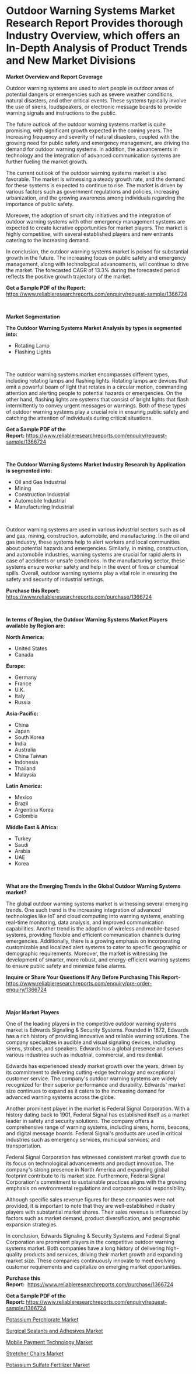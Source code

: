 <p><h1>Outdoor Warning Systems Market Research Report Provides thorough Industry Overview, which offers an In-Depth Analysis of Product Trends and New Market Divisions</h1></p><p><strong>Market Overview and Report Coverage</strong></p>
<p><p>Outdoor warning systems are used to alert people in outdoor areas of potential dangers or emergencies such as severe weather conditions, natural disasters, and other critical events. These systems typically involve the use of sirens, loudspeakers, or electronic message boards to provide warning signals and instructions to the public.</p><p>The future outlook of the outdoor warning systems market is quite promising, with significant growth expected in the coming years. The increasing frequency and severity of natural disasters, coupled with the growing need for public safety and emergency management, are driving the demand for outdoor warning systems. In addition, the advancements in technology and the integration of advanced communication systems are further fueling the market growth.</p><p>The current outlook of the outdoor warning systems market is also favorable. The market is witnessing a steady growth rate, and the demand for these systems is expected to continue to rise. The market is driven by various factors such as government regulations and policies, increasing urbanization, and the growing awareness among individuals regarding the importance of public safety.</p><p>Moreover, the adoption of smart city initiatives and the integration of outdoor warning systems with other emergency management systems are expected to create lucrative opportunities for market players. The market is highly competitive, with several established players and new entrants catering to the increasing demand.</p><p>In conclusion, the outdoor warning systems market is poised for substantial growth in the future. The increasing focus on public safety and emergency management, along with technological advancements, will continue to drive the market. The forecasted CAGR of 13.3% during the forecasted period reflects the positive growth trajectory of the market.</p></p>
<p><strong>Get a Sample PDF of the Report:</strong> <a href="https://www.reliableresearchreports.com/enquiry/request-sample/1366724">https://www.reliableresearchreports.com/enquiry/request-sample/1366724</a></p>
<p>&nbsp;</p>
<p><strong>Market Segmentation</strong></p>
<p><strong>The Outdoor Warning Systems Market Analysis by types is segmented into:</strong></p>
<p><ul><li>Rotating Lamp</li><li>Flashing Lights</li></ul></p>
<p>&nbsp;</p>
<p><p>The outdoor warning systems market encompasses different types, including rotating lamps and flashing lights. Rotating lamps are devices that emit a powerful beam of light that rotates in a circular motion, commanding attention and alerting people to potential hazards or emergencies. On the other hand, flashing lights are systems that consist of bright lights that flash intermittently to convey urgent messages or warnings. Both of these types of outdoor warning systems play a crucial role in ensuring public safety and catching the attention of individuals during critical situations.</p></p>
<p><strong>Get a Sample PDF of the Report:</strong>&nbsp;<a href="https://www.reliableresearchreports.com/enquiry/request-sample/1366724">https://www.reliableresearchreports.com/enquiry/request-sample/1366724</a></p>
<p>&nbsp;</p>
<p><strong>The Outdoor Warning Systems Market Industry Research by Application is segmented into:</strong></p>
<p><ul><li>Oil and Gas Industrial</li><li>Mining</li><li>Construction Industrial</li><li>Automobile Industrial</li><li>Manufacturing Industrial</li></ul></p>
<p>&nbsp;</p>
<p><p>Outdoor warning systems are used in various industrial sectors such as oil and gas, mining, construction, automobile, and manufacturing. In the oil and gas industry, these systems help to alert workers and local communities about potential hazards and emergencies. Similarly, in mining, construction, and automobile industries, warning systems are crucial for rapid alerts in case of accidents or unsafe conditions. In the manufacturing sector, these systems ensure worker safety and help in the event of fires or chemical spills. Overall, outdoor warning systems play a vital role in ensuring the safety and security of industrial settings.</p></p>
<p><strong>Purchase this Report:</strong>&nbsp; <a href="https://www.reliableresearchreports.com/purchase/1366724">https://www.reliableresearchreports.com/purchase/1366724</a></p>
<p>&nbsp;</p>
<p><strong>In terms of Region, the Outdoor Warning Systems Market Players available by Region are:</strong></p>
<p>
    <p> <strong> North America: </strong>
        <ul>
            <li>United States</li>
            <li>Canada</li>
        </ul>
        </p> 
    <p> <strong> Europe: </strong>
        <ul>
            <li>Germany</li>
            <li>France</li>
            <li>U.K.</li>
            <li>Italy</li>
            <li>Russia</li>
        </ul>
        </p> 
    <p> <strong> Asia-Pacific: </strong>
        <ul>
            <li>China</li>
            <li>Japan</li>
            <li>South Korea</li>
            <li>India</li>
            <li>Australia</li>
            <li>China Taiwan</li>
            <li>Indonesia</li>
            <li>Thailand</li>
            <li>Malaysia</li>
        </ul>
        </p> 
    <p> <strong> Latin America: </strong>
        <ul>
            <li>Mexico</li>
            <li>Brazil</li>
            <li>Argentina Korea</li>
            <li>Colombia</li>
        </ul>
        </p> 
    <p> <strong> Middle East & Africa: </strong>
        <ul>
            <li>Turkey</li>
            <li>Saudi</li>
            <li>Arabia</li>
            <li>UAE</li>
            <li>Korea</li>
        </ul>
    </p>
    </p>
<p>&nbsp;</p>
<p><strong>What are the Emerging Trends in the Global Outdoor Warning Systems market?</strong></p>
<p><p>The global outdoor warning systems market is witnessing several emerging trends. One such trend is the increasing integration of advanced technologies like IoT and cloud computing into warning systems, enabling real-time monitoring, data analysis, and improved communication capabilities. Another trend is the adoption of wireless and mobile-based systems, providing flexible and efficient communication channels during emergencies. Additionally, there is a growing emphasis on incorporating customizable and localized alert systems to cater to specific geographic or demographic requirements. Moreover, the market is witnessing the development of smarter, more robust, and energy-efficient warning systems to ensure public safety and minimize false alarms.</p></p>
<p><strong>Inquire or Share Your Questions If Any Before Purchasing This Report</strong>- <a href="https://www.reliableresearchreports.com/enquiry/pre-order-enquiry/1366724">https://www.reliableresearchreports.com/enquiry/pre-order-enquiry/1366724</a></p>
<p>&nbsp;</p>
<p><strong>Major Market Players</strong></p>
<p><p>One of the leading players in the competitive outdoor warning systems market is Edwards Signaling & Security Systems. Founded in 1872, Edwards has a rich history of providing innovative and reliable warning solutions. The company specializes in audible and visual signaling devices, including sirens, strobes, and speakers. Edwards has a global presence and serves various industries such as industrial, commercial, and residential.</p><p>Edwards has experienced steady market growth over the years, driven by its commitment to delivering cutting-edge technology and exceptional customer service. The company's outdoor warning systems are widely recognized for their superior performance and durability. Edwards' market size continues to expand as it caters to the increasing demand for advanced warning systems across the globe.</p><p>Another prominent player in the market is Federal Signal Corporation. With a history dating back to 1901, Federal Signal has established itself as a market leader in safety and security solutions. The company offers a comprehensive range of warning systems, including sirens, horns, beacons, and digital message boards. Federal Signal's products are used in critical industries such as emergency services, municipal services, and transportation.</p><p>Federal Signal Corporation has witnessed consistent market growth due to its focus on technological advancements and product innovation. The company's strong presence in North America and expanding global footprint contribute to its market size. Furthermore, Federal Signal Corporation's commitment to sustainable practices aligns with the growing emphasis on environmental regulations and corporate social responsibility.</p><p>Although specific sales revenue figures for these companies were not provided, it is important to note that they are well-established industry players with substantial market shares. Their sales revenue is influenced by factors such as market demand, product diversification, and geographic expansion strategies.</p><p>In conclusion, Edwards Signaling & Security Systems and Federal Signal Corporation are prominent players in the competitive outdoor warning systems market. Both companies have a long history of delivering high-quality products and services, driving their market growth and expanding market size. These companies continuously innovate to meet evolving customer requirements and capitalize on emerging market opportunities.</p></p>
<p><strong>Purchase this Report:</strong>&nbsp;&nbsp;<a href="https://www.reliableresearchreports.com/purchase/1366724">https://www.reliableresearchreports.com/purchase/1366724</a></p>
<p></p>
<p><strong>Get a Sample PDF of the Report:</strong>&nbsp;<a href="https://www.reliableresearchreports.com/enquiry/request-sample/1366724">https://www.reliableresearchreports.com/enquiry/request-sample/1366724</a></p>
<p><p><a href="https://github.com/RoccoManning/Market-Research-Report-List-1/blob/main/potassium-perchlorate-market.md">Potassium Perchlorate Market</a></p><p><a href="https://medium.com/@donaldmendez2018/surgical-sealants-and-adhesives-market-size-cagr-trends-2024-2030-237e073818f0">Surgical Sealants and Adhesives Market</a></p><p><a href="https://www.linkedin.com/pulse/decoding-mobile-payment-technology-market-deep-dive-latest-qktpe/">Mobile Payment Technology Market</a></p><p><a href="https://medium.com/@kennethjensen27/stretcher-chairs-market-size-cagr-trends-2024-2030-38fdbb75651f">Stretcher Chairs Market</a></p><p><a href="https://github.com/RichRobinson5/Market-Research-Report-List-1/blob/main/potassium-sulfate-fertilizer-market.md">Potassium Sulfate Fertilizer Market</a></p></p>